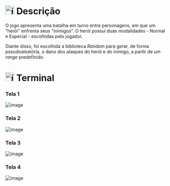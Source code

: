 # <img src="https://github.com/user-attachments/assets/caabfdf0-0f9e-44a3-8200-c6579fe87887" alt="ícone de descrição" width="28"> Descrição
O jogo apresenta uma batalha em turno entre personagens, em que um "herói" enfrenta seus "inimigos". O herói possui duas modalidades - Normal e Especial - escolhidas pelo jogador. 

Diante disso, foi escolhida a biblioteca _Random_ para gerar, de forma pseudoaleatória, o dano dos ataques do herói e do inimigo, a partir de um _range_ predefinido.

# <img src="https://github.com/user-attachments/assets/2bd91f82-43a7-44c6-8fb3-eaa3ca20089e" alt="ícone da tela do terminal" width="28"> Terminal
### Tela 1
![image](https://github.com/user-attachments/assets/3dddde37-34f1-4b4a-a8bb-1949eb25dbf8)

### Tela 2
![image](https://github.com/user-attachments/assets/5798ced1-e746-437e-8d5a-6de63819cd8f)

### Tela 3
![image](https://github.com/user-attachments/assets/0e574a63-f11b-4859-bccf-36ba0b37805d)

### Tela 4
![image](https://github.com/user-attachments/assets/679a2575-a5ce-4459-9ec9-ae3883e48429)

